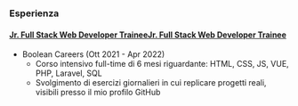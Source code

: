 ### Esperienza

#### <ins> Jr. Full Stack Web Developer TraineeJr. Full Stack Web Developer Trainee<ins>

- Boolean Careers (Ott 2021 - Apr 2022)
  - Corso intensivo full-time di 6 mesi riguardante: HTML, CSS, JS, VUE, PHP, Laravel, SQL
  - Svolgimento di esercizi giornalieri in cui replicare progetti reali, visibili presso il mio profilo GitHub
